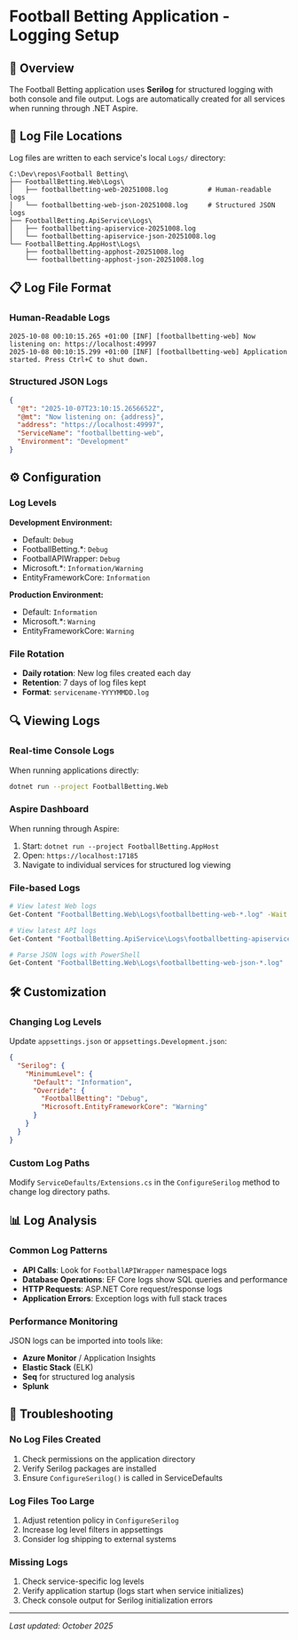 # Football Betting Application - Logging Setup

## 📝 Overview

The Football Betting application uses **Serilog** for structured logging with both console and file output. Logs are automatically created for all services when running through .NET Aspire.

## 📂 Log File Locations

Log files are written to each service's local `Logs/` directory:

```
C:\Dev\repos\Football Betting\
├── FootballBetting.Web\Logs\
│   ├── footballbetting-web-20251008.log          # Human-readable logs
│   └── footballbetting-web-json-20251008.log     # Structured JSON logs
├── FootballBetting.ApiService\Logs\
│   ├── footballbetting-apiservice-20251008.log
│   └── footballbetting-apiservice-json-20251008.log
└── FootballBetting.AppHost\Logs\
    ├── footballbetting-apphost-20251008.log
    └── footballbetting-apphost-json-20251008.log
```

## 📋 Log File Format

### Human-Readable Logs
```
2025-10-08 00:10:15.265 +01:00 [INF] [footballbetting-web] Now listening on: https://localhost:49997
2025-10-08 00:10:15.299 +01:00 [INF] [footballbetting-web] Application started. Press Ctrl+C to shut down.
```

### Structured JSON Logs
```json
{
  "@t": "2025-10-07T23:10:15.2656652Z",
  "@mt": "Now listening on: {address}",
  "address": "https://localhost:49997",
  "ServiceName": "footballbetting-web",
  "Environment": "Development"
}
```

## ⚙️ Configuration

### Log Levels

**Development Environment:**
- Default: `Debug`
- FootballBetting.*: `Debug`
- FootballAPIWrapper: `Debug`
- Microsoft.*: `Information/Warning`
- EntityFrameworkCore: `Information`

**Production Environment:**
- Default: `Information`
- Microsoft.*: `Warning`
- EntityFrameworkCore: `Warning`

### File Rotation
- **Daily rotation**: New log files created each day
- **Retention**: 7 days of log files kept
- **Format**: `servicename-YYYYMMDD.log`

## 🔍 Viewing Logs

### Real-time Console Logs
When running applications directly:
```bash
dotnet run --project FootballBetting.Web
```

### Aspire Dashboard
When running through Aspire:
1. Start: `dotnet run --project FootballBetting.AppHost`
2. Open: `https://localhost:17185`
3. Navigate to individual services for structured log viewing

### File-based Logs
```bash
# View latest Web logs
Get-Content "FootballBetting.Web\Logs\footballbetting-web-*.log" -Wait

# View latest API logs
Get-Content "FootballBetting.ApiService\Logs\footballbetting-apiservice-*.log" -Wait

# Parse JSON logs with PowerShell
Get-Content "FootballBetting.Web\Logs\footballbetting-web-json-*.log" | ConvertFrom-Json
```

## 🛠️ Customization

### Changing Log Levels
Update `appsettings.json` or `appsettings.Development.json`:

```json
{
  "Serilog": {
    "MinimumLevel": {
      "Default": "Information",
      "Override": {
        "FootballBetting": "Debug",
        "Microsoft.EntityFrameworkCore": "Warning"
      }
    }
  }
}
```

### Custom Log Paths
Modify `ServiceDefaults/Extensions.cs` in the `ConfigureSerilog` method to change log directory paths.

## 📊 Log Analysis

### Common Log Patterns
- **API Calls**: Look for `FootballAPIWrapper` namespace logs
- **Database Operations**: EF Core logs show SQL queries and performance
- **HTTP Requests**: ASP.NET Core request/response logs
- **Application Errors**: Exception logs with full stack traces

### Performance Monitoring
JSON logs can be imported into tools like:
- **Azure Monitor** / Application Insights
- **Elastic Stack** (ELK)
- **Seq** for structured log analysis
- **Splunk**

## 🚨 Troubleshooting

### No Log Files Created
1. Check permissions on the application directory
2. Verify Serilog packages are installed
3. Ensure `ConfigureSerilog()` is called in ServiceDefaults

### Log Files Too Large
1. Adjust retention policy in `ConfigureSerilog`
2. Increase log level filters in appsettings
3. Consider log shipping to external systems

### Missing Logs
1. Check service-specific log levels
2. Verify application startup (logs start when service initializes)
3. Check console output for Serilog initialization errors

---
*Last updated: October 2025*